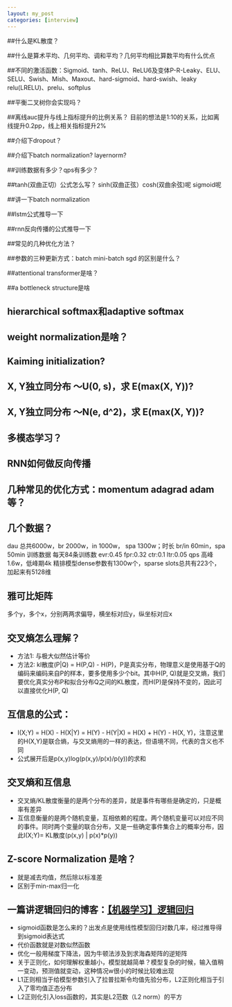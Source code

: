 ```yaml
---
layout: my_post
categories: [interview]
---
```


##什么是KL散度？

##什么是算术平均、几何平均、调和平均？几何平均相比算数平均有什么优点

##不同的激活函数：Sigmoid、tanh、ReLU、ReLU6及变体P-R-Leaky、ELU、SELU、Swish、Mish、Maxout、hard-sigmoid、hard-swish、leaky relu(LRELU)、prelu、softplus

##平衡二叉树你会实现吗？

##离线auc提升与线上指标提升的比例关系？
目前的想法是1:10的关系，比如离线提升0.2pp，线上相关指标提升2%

##介绍下dropout？

##介绍下batch normalization? layernorm?

##训练数据有多少？qps有多少？

##tanh(双曲正切）公式怎么写？ sinh(双曲正弦）cosh(双曲余弦)呢 sigmoid呢

##讲一下batch normalization

##lstm公式推导一下

##rnn反向传播的公式推导一下

##常见的几种优化方法？

##参数的三种更新方式：batch mini-batch sgd 的区别是什么？

##attentional transformer是啥？

##a bottleneck structure是啥

## hierarchical softmax和adaptive softmax

## weight normalization是啥？

## Kaiming initialization?

## X, Y独立同分布 ～U(0, s)，求 E(max(X, Y))?

## X, Y独立同分布 ～N(e, d^2)，求 E(max(X, Y))?

## 多模态学习？

## RNN如何做反向传播

## 几种常见的优化方式：momentum adagrad adam等？

## 几个数据？
dau 总共6000w，br 2000w，in 1000w， spa 1300w；时长 br/in 60min，spa 50min
训练数据 每天84条训练数  evr:0.45 fpr:0.32 ctr:0.1 ltr:0.05
qps 高峰1.6w，低峰期4k
精排模型dense参数有1300w个，sparse slots总共有223个，加起来有5128维


## 雅可比矩阵
多个y，多个x，分别两两求偏导，横坐标对应y，纵坐标对应x

## 交叉熵怎么理解？
* 方法1: 与极大似然估计等价
* 方法2: kl散度(P|Q) = H(P,Q) - H(P)，P是真实分布，物理意义是使用基于Q的编码来编码来自P的样本，要多使用多少个bit。其中H(P, Q)就是交叉熵，我们要优化真实分布P和拟合分布Q之间的KL散度，而H(P)是保持不变的，因此可以直接优化H(P, Q)

## 互信息的公式：
* I(X;Y) = H(X) - H(X|Y) = H(Y) - H(Y|X) = H(X) + H(Y) - H(X, Y)，注意这里的H(X,Y)是联合熵，与交叉熵用的一样的表达，但语境不同，代表的含义也不同
* 公式展开后是p(x,y)log(p(x,y)/p(x)/p(y))的求和

## 交叉熵和互信息
* 交叉熵/KL散度衡量的是两个分布的差异，就是事件有哪些是确定的，只是概率有差异
* 互信息衡量的是两个随机变量，互相依赖的程度。两个随机变量可以对应不同的事件。同时两个变量的联合分布，又是一些确定事件集合上的概率分布，因此I(X;Y)= KL散度(p(x,y) | p(x)\*p(y))

## Z-score Normalization 是啥？
* 就是减去均值，然后除以标准差
* 区别于min-max归一化

## 一篇讲逻辑回归的博客：[【机器学习】逻辑回归](https://zhuanlan.zhihu.com/p/74874291)
* sigmoid函数是怎么来的？出发点是使用线性模型回归对数几率，经过推导得到sigmoid表达式
* 代价函数就是对数似然函数
* 优化一般用梯度下降法，因为牛顿法涉及到求海森矩阵的逆矩阵
* 关于正则化，如何理解权重越小，模型就越简单？模型复杂的时候，输入值稍一变动，预测值就变动，这种情况w很小的时候比较难出现
* L1正则相当于给模型参数引入了拉普拉斯令均值先验分布，L2正则化相当于引入了零均值正态分布
* L2正则化引入loss函数的，其实是L2范数（L2 norm）的平方



